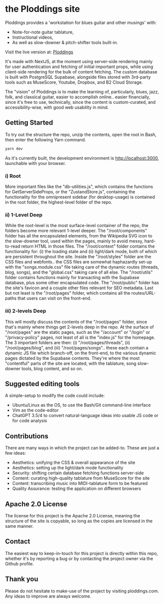 # the Ploddings site

Ploddings provides a 'workstation for blues guitar and other musings' with:
- Note-for-note guitar tablature,
- Instructional videos,
- As well as slow-downer & pitch-shifter tools built-in.

Visit the live version at: [Ploddings](https://ploddings.com)

It's made with NextJS, at the moment using server-side rendering mainly for user authentication and fetching of initial important props, while using client-side rendering for the bulk of content fetching. The custom database is built with PostgreSQL Supabase, alongside files stored with 3rd-party tools such as MuseScore, Youtube, Dropbox, and B2 Cloud Storage.

The "vision" of Ploddings is to make the learning of, particularly, blues, jazz, folk, and classical guitar, easier to accomplish online.. easier financially, since it's free to use, technically, since the content is custom-curated, and accessibility-wise, with good web usability in mind.

## Getting Started

To try out the structure the repo, unzip the contents, open the root in Bash, then enter the following Yarn command.

```bash
yarn dev
```
As it's currently built, the development environment is [http://localhost:3000](http://localhost:3000), launchable with your browser.

### i) Root

More important files like the "db-utilities.js", which contains the functions for GetServerSideProps, or the "ZustandStore.js", containing the functionality for the omnipresent sidebar (for desktop-usage) is contained in the root folder, the highest-level folder of the repo.

### ii) 1-Level Deep

While the root-level is the most surface-level container of the repo, the folders become more relevant 1-level deeper. The "/root/components" folder has all the encapsulated elements, from the Wikipedia SVG icon to the slow-downer tool, used within the pages, mainly to avoid messy, hard-to-read return HTML in those files. The "/root/context" folder contains the functionality for: (i) the loading state and (ii) light/dark mode, both of which are persistent throughout the site. Inside the "/root/styles" folder are the CSS files and webfonts.. the CSS files are somewhat haphazardly set-up with the "songs.module.css" file taking care of the dynamic routes (threads, blog, songs), and the "global.css" taking care of all else. The "/root/utils" folder contains functions mainly for transacting with the Supabase database, plus some other encapsulated code. The "/root/public" folder has the site's favicon and a couple other files relevant for SEO metadata. Last but not least is the "/root/pages" folder, which contains all the routes/URL-paths that users can visit on the front-end.

### iii) 2-levels Deep

This will mostly discuss the contents of the "/root/pages" folder, since that's mainly where things get 2-levels deep in the repo. At the surface of "/root/pages" are the static pages, such as the "/account" or "/login" or "/privacy-policy" pages, not least of all is the "index.js" for the homepage. The 3 important folders are then: (i) "/root/pages/threads", (ii) "/root/pages/blog", and (iii) "/root/pages/songs".. these each contain a dynamic JS file which branch-off, on the front-end, to the various dynamic pages dictated by the Supabase contents. They're where the most "contentful" parts of the site are located, with the tablature, song slow-downer tools, blog content, and so on.

## Suggested editing tools

A simple-setup to modify the code could include:
- Ubuntu/Linux as the OS, to use the Bash/Git command-line interface
- Vim as the code-editor
- ChatGPT 3.5/4 to convert natural-language ideas into usable JS code or for code analysis

## Contributions

There are many ways in which the project can be added-to. These are just a few ideas:
- Aesthetics: unifying the CSS & overall appearance of the site
- Aesthetics: setting up the light/dark mode functionality
- Security: shifting certain database fetching functions server-side
- Content: curating high-quality tablature from MuseScore for the site
- Content: transcribing music into MIDI-tablature form to be featured
- Quality Assurance: testing the application on different browsers

## Apache 2.0 License

The license for this project is the Apache 2.0 License, meaning the structure of the site is copyable, so long as the copies are licensed in the same manner.

## Contact

The easiest way to keep-in-touch for this project is directly within this repo, whether it's by reporting a bug or by contacting the project owner via the Github profile.

## Thank you

Please do not hesitate to make-use of the project by visiting ploddings.com. Any ideas to improve are always welcome. 
